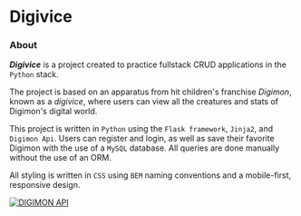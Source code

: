 # Digivice

### About
***Digivice*** is a project created to practice fullstack CRUD applications in the `Python` stack.

The project is based on an apparatus from hit children's franchise *Digimon*, known as a *digivice*, where users can view all the creatures and stats of Digimon's digital world.

This project is written in `Python` using the `Flask framework`, `Jinja2`, and `Digimon Api`. Users can register and login, as well as save their favorite Digimon with the use of a `MySQL` database. All queries are done manually without the use of an ORM.

All styling is written in `CSS` using `BEM` naming conventions and a mobile-first, responsive design.

[![DIGIMON API](https://https://digimon-api.com/)](https://https://digimon-api.com/)